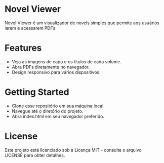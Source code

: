 # Novel Viewer
Novel Viewer é um visualizador de novels simples que permite aos usuários lerem e acessarem PDFs


# Features
- Veja as imagens de capa e os títulos de cada volume.
- Abra PDFs diretamente no navegador.
- Design responsivo para vários dispositivos.


# Getting Started
- Clone esse repositório em sua máquina local.
- Navegue até o diretório do projeto.
- Abra index.html em seu navegador preferido.


# License
Este projeto está licenciado sob a Licença MIT - consulte o arquivo LICENSE para obter detalhes.

